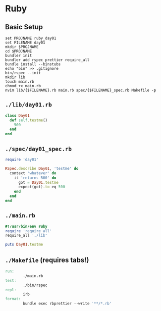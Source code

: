 # Ruby

## Basic Setup

```fish
set PROJNAME ruby_day01
set FILENAME day01
mkdir $PROJNAME
cd $PROJNAME
bundler init
bundler add rspec prettier require_all
bundle install --binstubs
echo "bin" >> .gitignore
bin/rspec --init
mkdir lib
touch main.rb
chmod +x main.rb
nvim lib/{$FILENAME}.rb main.rb spec/{$FILENAME}_spec.rb Makefile -p
```

## `./lib/day01.rb`

```ruby
class Day01
  def self.testme()
    500
  end
end
```

## `./spec/day01_spec.rb`

```ruby
require 'day01'

RSpec.describe Day01, 'testme' do
  context 'whatever' do
    it 'returns 500' do
      got = Day01.testme
      expect(got).to eq 500
    end
  end
end
```

## `./main.rb`

```ruby
#!/usr/bin/env ruby
require 'require_all'
require_all './lib'

puts Day01.testme
```

## `./Makefile` (requires tabs!)

```makefile
run:
        ./main.rb
test:
        ./bin/rspec
repl:
        irb
format:
        bundle exec rbprettier --write '**/*.rb'
```
